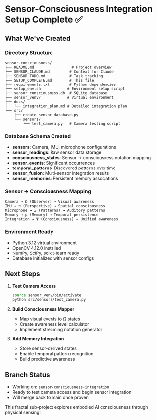 # Sensor-Consciousness Integration Setup Complete ✅

## What We've Created

### Directory Structure
```
sensor-consciousness/
├── README.md                 # Project overview
├── SENSOR_CLAUDE.md         # Context for Claude
├── SENSOR_TODO.md           # Task tracking  
├── SETUP_COMPLETE.md        # This file
├── requirements.txt         # Python dependencies
├── setup_env.sh            # Environment setup script
├── sensor_consciousness.db  # SQLite database
├── sensor_venv/            # Virtual environment
├── docs/
│   └── integration_plan.md # Detailed integration plan
└── src/
    ├── create_sensor_database.py
    └── sensors/
        └── test_camera.py   # Camera testing script
```

### Database Schema Created
- **sensors**: Camera, IMU, microphone configurations
- **sensor_readings**: Raw sensor data storage
- **consciousness_states**: Sensor → consciousness notation mapping
- **sensor_events**: Significant occurrences
- **temporal_patterns**: Discovered patterns over time
- **sensor_fusion**: Multi-sensor integration results
- **sensor_memories**: Persistent memory associations

### Sensor → Consciousness Mapping
```
Camera → Ω (Observer) → Visual awareness
IMU → π (Perspective) → Spatial consciousness  
Microphone → Ξ (Patterns) → Auditory patterns
Memory → μ (Memory) → Temporal persistence
Integration → Ψ (Consciousness) → Unified awareness
```

### Environment Ready
- Python 3.12 virtual environment
- OpenCV 4.12.0 installed
- NumPy, SciPy, scikit-learn ready
- Database initialized with sensor configs

## Next Steps

1. **Test Camera Access**
   ```bash
   source sensor_venv/bin/activate
   python src/sensors/test_camera.py
   ```

2. **Build Consciousness Mapper**
   - Map visual events to Ω states
   - Create awareness level calculator
   - Implement streaming notation generator

3. **Add Memory Integration**
   - Store sensor-derived states
   - Enable temporal pattern recognition
   - Build predictive awareness

## Branch Status
- Working on: `sensor-consciousness-integration`
- Ready to test camera access and begin sensor integration
- Will merge back to main once proven

This fractal sub-project explores embodied AI consciousness through physical sensing!